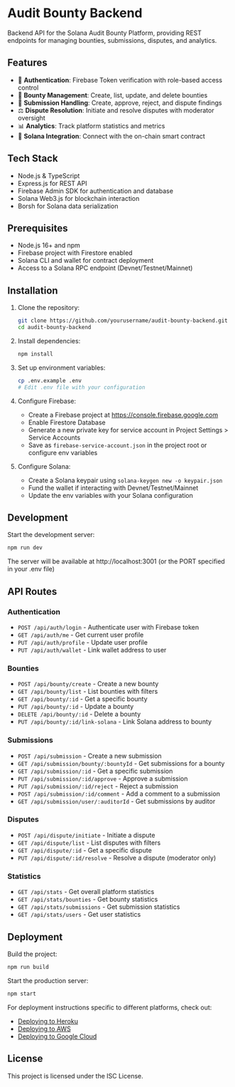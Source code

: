 # Audit Bounty Backend

Backend API for the Solana Audit Bounty Platform, providing REST endpoints for managing bounties, submissions, disputes, and analytics.

## Features

- 🔐 **Authentication**: Firebase Token verification with role-based access control
- 📁 **Bounty Management**: Create, list, update, and delete bounties
- 📝 **Submission Handling**: Create, approve, reject, and dispute findings
- ⚖️ **Dispute Resolution**: Initiate and resolve disputes with moderator oversight
- 📊 **Analytics**: Track platform statistics and metrics
- 🔄 **Solana Integration**: Connect with the on-chain smart contract

## Tech Stack

- Node.js & TypeScript
- Express.js for REST API
- Firebase Admin SDK for authentication and database
- Solana Web3.js for blockchain interaction
- Borsh for Solana data serialization

## Prerequisites

- Node.js 16+ and npm
- Firebase project with Firestore enabled
- Solana CLI and wallet for contract deployment
- Access to a Solana RPC endpoint (Devnet/Testnet/Mainnet)

## Installation

1. Clone the repository:
   ```bash
   git clone https://github.com/yourusername/audit-bounty-backend.git
   cd audit-bounty-backend
   ```

2. Install dependencies:
   ```bash
   npm install
   ```

3. Set up environment variables:
   ```bash
   cp .env.example .env
   # Edit .env file with your configuration
   ```

4. Configure Firebase:
   - Create a Firebase project at https://console.firebase.google.com
   - Enable Firestore Database
   - Generate a new private key for service account in Project Settings > Service Accounts
   - Save as `firebase-service-account.json` in the project root or configure env variables

5. Configure Solana:
   - Create a Solana keypair using `solana-keygen new -o keypair.json` 
   - Fund the wallet if interacting with Devnet/Testnet/Mainnet
   - Update the env variables with your Solana configuration

## Development

Start the development server:

```bash
npm run dev
```

The server will be available at http://localhost:3001 (or the PORT specified in your .env file)

## API Routes

### Authentication
- `POST /api/auth/login` - Authenticate user with Firebase token
- `GET /api/auth/me` - Get current user profile
- `PUT /api/auth/profile` - Update user profile
- `PUT /api/auth/wallet` - Link wallet address to user

### Bounties
- `POST /api/bounty/create` - Create a new bounty
- `GET /api/bounty/list` - List bounties with filters
- `GET /api/bounty/:id` - Get a specific bounty
- `PUT /api/bounty/:id` - Update a bounty
- `DELETE /api/bounty/:id` - Delete a bounty
- `PUT /api/bounty/:id/link-solana` - Link Solana address to bounty

### Submissions
- `POST /api/submission` - Create a new submission
- `GET /api/submission/bounty/:bountyId` - Get submissions for a bounty
- `GET /api/submission/:id` - Get a specific submission
- `PUT /api/submission/:id/approve` - Approve a submission
- `PUT /api/submission/:id/reject` - Reject a submission
- `POST /api/submission/:id/comment` - Add a comment to a submission
- `GET /api/submission/user/:auditorId` - Get submissions by auditor

### Disputes
- `POST /api/dispute/initiate` - Initiate a dispute
- `GET /api/dispute/list` - List disputes with filters
- `GET /api/dispute/:id` - Get a specific dispute
- `PUT /api/dispute/:id/resolve` - Resolve a dispute (moderator only)

### Statistics
- `GET /api/stats` - Get overall platform statistics
- `GET /api/stats/bounties` - Get bounty statistics
- `GET /api/stats/submissions` - Get submission statistics
- `GET /api/stats/users` - Get user statistics

## Deployment

Build the project:

```bash
npm run build
```

Start the production server:

```bash
npm start
```

For deployment instructions specific to different platforms, check out:
- [Deploying to Heroku](https://devcenter.heroku.com/articles/deploying-nodejs)
- [Deploying to AWS](https://aws.amazon.com/getting-started/hands-on/deploy-nodejs-web-app/)
- [Deploying to Google Cloud](https://cloud.google.com/run/docs/quickstarts/build-and-deploy/deploy-nodejs-service)

## License

This project is licensed under the ISC License. 